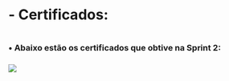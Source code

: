 <h1>- Certificados:<h1>
<h3>• Abaixo estão os certificados que obtive na Sprint 2:<h3>
<img src="https://github.com/gabrielgalva/Data-Analytics/assets/136500240/45331305-36d2-4ef5-915f-b97693012362" width="">
